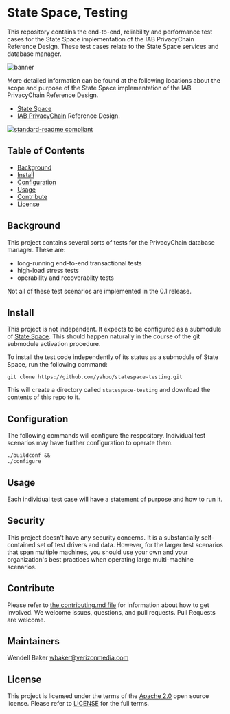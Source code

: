 # State Space, Testing

This repository contains the end-to-end, reliability and performance test cases for the State Space implementation of the IAB PrivacyChain Reference Design.   These test cases relate to the State Space services and database manager.  

![banner](logo.png)

More detailed information can be found at the following locations
about the scope and purpose of the State Space implementation of the IAB PrivacyChain Reference Design.
* [State Space](https://github.com/yahoo/statespace)
* [IAB PrivacyChain](https://github.com/InteractiveAdvertisingBureau/PrivacyChain/blob/master/README.md) Reference Design.

[![standard-readme compliant](https://img.shields.io/badge/readme%20style-standard-brightgreen.svg?style=flat-square)](https://github.com/RichardLitt/standard-readme)

## Table of Contents

- [Background](#background)
- [Install](#install)
- [Configuration](#configuration)
- [Usage](#usage)
- [Contribute](#contribute)
- [License](#license)

## Background

This project contains several sorts of tests for the PrivacyChain database manager.  These are:
* long-running end-to-end transactional tests
* high-load stress tests
* operability and recoverabilty tests

Not all of these test scenarios are implemented in the 0.1 release.

## Install

This project is not independent. It expects to be configured as a submodule of [State Space](https://github.com/yahoo/statespace).  This should happen naturally in the course of the git submodule activation procedure.

To install the test code independently of its status as a submodule of State Space, run the following command:

```
git clone https://github.com/yahoo/statespace-testing.git
```

This will create a directory called `statespace-testing` and download the contents of this repo to it.

## Configuration

The following commands will configure the respository.  Individual test scenarios may have further configuration to operate them.

```
./buildconf &&
./configure
```

## Usage

Each individual test case will have a statement of purpose and how to run it.

## Security

This project doesn't have any security concerns.  It is a substantially self-contained set of test drivers and data.  However, for the larger test scenarios that span multiple machines, you should use your own and your organization's best practices when operating large multi-machine scenarios.

## Contribute

Please refer to [the contributing.md file](Contributing.md) for information about how to get involved. We welcome issues, questions, and pull requests. Pull Requests are welcome.

## Maintainers
Wendell Baker <wbaker@verizonmedia.com>

## License

This project is licensed under the terms of the [Apache 2.0](LICENSE-Apache-2.0) open source license. Please refer to [LICENSE](LICENSE) for the full terms.
